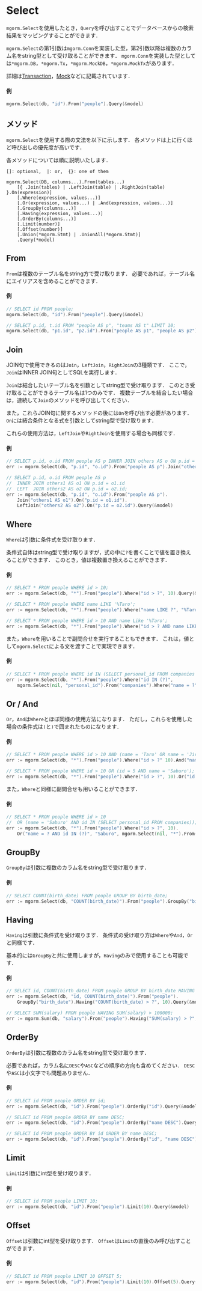 # Select
`mgorm.Select`を使用したとき，`Query`を呼び出すことでデータベースからの検索結果をマッピングすることができます．

`mgorm.Select`の第1引数は`mgorm.Conn`を実装した型，第2引数以降は複数のカラム名をstring型として受け取ることができます．
`mgorm.Conn`を実装した型としては`*mgorm.DB`，`*mgorm.Tx`，`*mgorm.MockDB`，`*mgorm.MockTx`があります．

詳細は[Transaction]()，[Mock]()などに記載されています．

#### 例
```go
mgorm.Select(db, "id").From("people").Query(&model)
```


## メソッド
`mgorm.Select`を使用する際の文法を以下に示します．
各メソッドは上に行くほど呼び出しの優先度が高いです．

各メソッドについては順に説明いたします．

```
[]: optional,  |: or,  {}: one of them

mgorm.Select(DB, columns...).From(tables...)
    [{ .Join(tables) | .LeftJoin(table) | .RightJoin(table) }.On(expression)]
    [.Where(expression, values...)]
    [.Or(expression, values...) | .And(expression, values...)]
    [.GroupBy(columns...)]
    [.Having(expression, values...)]
    [.OrderBy(columns...)]
    [.Limit(number)]
    [.Offset(number)]
    [.Union(*mgorm.Stmt) | .UnionAll(*mgorm.Stmt)]
    .Query(*model)
```


## From
`From`は複数のテーブル名をstring方で受け取ります．
必要であれば，テーブル名にエイリアスを含めることができます．

#### 例
```go
// SELECT id FROM people;
mgorm.Select(db, "id").From("people").Query(&model)

// SELECT p.id, t.id FROM "people AS p", "teams AS t" LIMIT 10;
mgorm.Select(db, "p1.id", "p2.id").From("people AS p1", "people AS p2").Limit(10).Query(&model)
```


## Join
JOIN句で使用できるのは`Join`，`LeftJoin`，`RightJoin`の3種類です．
ここで，`Join`はINNER JOIN句としてSQLを実行します．

`Join`は結合したいテーブル名を引数としてstring型で受け取ります．
このとき受け取ることができるテーブル名は1つのみです．
複数テーブルを結合したい場合は，連続して`Join`のメソッドを呼び出してください．

また，これらJOIN句に関するメソッドの後には`On`を呼び出す必要があります．
`On`には結合条件となる式を引数としてstring型で受け取ります．

これらの使用方法は，`LeftJoin`や`RightJoin`を使用する場合も同様です．

#### 例
```go
// SELECT p.id, o.id FROM people AS p INNER JOIN others AS o ON p.id = o.id;
err := mgorm.Select(db, "p.id", "o.id").From("people AS p").Join("others AS o").On("p.id = o.id").Query(&model)

// SELECT p.id, o.id FROM people AS p
//  INNER JOIN others1 AS o1 ON p.id = o1.id
//  LEFT  JOIN others2 AS o2 ON p.id = o2.id;
err := mgorm.Select(db, "p.id", "o.id").From("people AS p").
    Join("others1 AS o1").On("p.id = o1.id").
    LeftJoin("others2 AS o2").On("p.id = o2.id").Query(&model)
```


## Where
`Where`は引数に条件式を受け取ります．

条件式自体はstring型で受け取りますが，式の中に`?`を書くことで値を置き換えることができます．
このとき，値は複数置き換えることができます．

#### 例
```go
// SELECT * FROM people WHERE id > 10;
err := mgorm.Select(db, "*").From("people").Where("id > ?", 10).Query(&model)

// SELECT * FROM people WHERE name LIKE '%Taro';
err := mgorm.Select(db, "*").From("people").Where("name LIKE ?", "%Taro").Query(&model)

// SELECT * FROM people WHERE id > 10 AND name Like '%Taro';
err := mgorm.Select(db, "*").From("people").Where("id > ? AND name LIKE ?", 10, "%Taro").Query(&model)
```


また，`Where`を用いることで副問合せを実行することもできます．
これは，値として`mgorm.Select`による文を渡すことで実現できます．

#### 例
```go
// SELECT * FROM people WHERE id IN (SELECT personal_id FROM companies WHERE name = 'ABC Company');
err := mgorm.Select(db, "*").From("people").Where("id IN (?)",
    mgorm.Select(nil, "personal_id").From("companies").Where("name = ?", "ABC Company")).Query(&model)
```


## Or / And
`Or`，`And`は`Where`とほぼ同様の使用方法になります．
ただし，これらを使用した場合の条件式は`(`と`)`で囲まれたものになります．

#### 例
```go
// SELECT * FROM people WHERE id > 10 AND (name = 'Taro' OR name = 'Jiro');
err := mgorm.Select(db, "*").From("people").Where("id > ?" 10).And("name = ? OR name = ?", "Taro", "Jiro").Query(&model)

// SELECT * FROM people WHERE id > 10 OR (id = 5 AND name = 'Saburo');
err := mgorm.Select(db, "*").From("people").Where("id > ?", 10).Or("id = ? AND name = ?", 5, "Saburo").Query(&model)
```

また，`Where`と同様に副問合せも用いることができます．

#### 例
```go
// SELECT * FROM people WHERE id > 10
//  OR (name = 'Saburo' AND id IN (SELECT personal_id FROM companies));
err := mgorm.Select(db, "*").From("people").Where("id > ?", 10).
    Or("name = ? AND id IN (?)", "Saburo", mgorm.Select(nil, "*").From("companies")).Query(&model)
```


## GroupBy
`GroupBy`は引数に複数のカラム名をstring型で受け取ります．


#### 例
```go
// SELECT COUNT(birth_date) FROM people GROUP BY birth_date;
err := mgorm.Select(db, "COUNT(birth_date)").From("people").GroupBy("birth_date").Query(&model)
```


## Having
`Having`は引数に条件式を受け取ります．
条件式の受け取り方は`Where`や`And`，`Or`と同様です．

基本的には`GroupBy`と共に使用しますが，`Having`のみで使用することも可能です．

#### 例
```go
// SELECT id, COUNT(birth_date) FROM people GROUP BY birth_date HAVING COUNT(birth_date) > 10;
err := mgorm.Select(db, "id, COUNT(birth_date)").From("people").
    GroupBy("birth_date").Having("COUNT(birth_date) > ?", 10).Query(&model)

// SELECT SUM(salary) FROM people HAVING SUM(salary) > 100000;
err := mgorm.Sum(db, "salary").From("people").Having("SUM(salary) > ?", 10000).Query(&model);
```


## OrderBy
`OrderBy`は引数に複数のカラム名をstring型で受け取ります．

必要であれば，カラム名に`DESC`や`ASC`などの順序の方向も含めてください．
`DESC`や`ASC`は小文字でも問題ありません．

#### 例
```go
// SELECT id FROM people ORDER BY id;
err := mgorm.Select(db, "id").From("people").OrderBy("id").Query(&model)

// SELECT id FROM people ORDER BY name DESC;
err := mgorm.Select(db, "id").From("people").OrderBy("name DESC").Query(&model)

// SELECT id FROM people ORDER BY id ORDER BY name DESC;
err := mgorm.Select(db, "id").From("people").OrderBy("id", "name DESC")
```


## Limit
`Limit`は引数にint型を受け取ります．

#### 例
```go
// SELECT id FROM people LIMIT 10;
err := mgorm.Select(db, "id").From("people").Limit(10).Query(&model)
```


## Offset
`Offset`は引数にint型を受け取ります．
`Offset`は`Limit`の直後のみ呼び出すことができます．

#### 例
```go
// SELECT id FROM people LIMIT 10 OFFSET 5;
err := mgorm.Select(db, "id").From("people").Limit(10).Offset(5).Query(&model)
```
